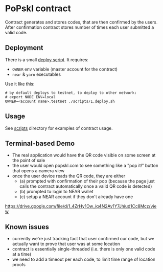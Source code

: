 # PoPskl contract

Contract generates and stores codes, that are then confirmed by the users. 
After confirmation contract stores number of times each user submitted a valid code.

## Deployment

There is a small [deploy script](./scripts/1.deploy.sh). 
It requires:
* `OWNER` env variable (master account for the contract)
* `near` & `yarn` executables

Use it like this:
```shell
# by default deploys to testnet, to deploy to other network:
# export NODE_ENV=local
OWNER=<account name>.testnet ./scripts/1.deploy.sh
```

## Usage

See [scripts](./scripts/) directory for examples of contract usage.

## Terminal-based Demo

- The real application would have the QR code visible on some screen at the point of sale
- the user would open popskl.com to see something like a "pop it!" button that opens a camera view
- once the user device reads the QR code, they are either
  - (a) prompted with confirmation of their pop (because the page just calls the contract automatically once a valid QR code is detected)
  - (b) prompted to login to NEAR wallet
  - (c) setup a NEAR account if they don't already have one

https://drive.google.com/file/d/1_4ZrHy1Ow_iq4N2Av1Y7Jhiud1Cc8Mcz/view

## Known issues

* currently we're just tracking fact that user confirmed our code, but we actually want to prove that user was at some location
* contract is essentially single-threaded (i.e. there is only one valid code at a time)
* we need to add a timeout per each code, to limit time range of location proofs
